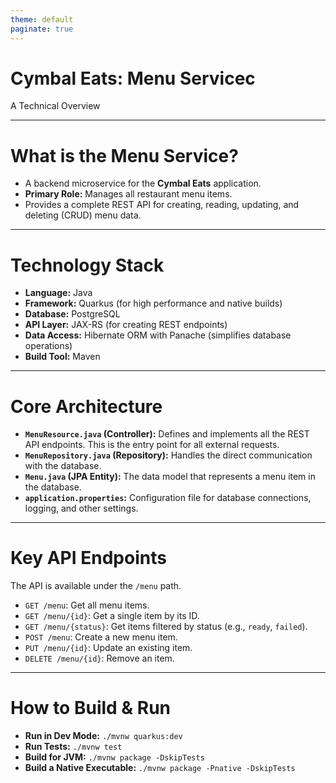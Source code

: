 ```yaml
---
theme: default
paginate: true
---
```


# Cymbal Eats: Menu Servicec

A Technical Overview

---

# What is the Menu Service?

- A backend microservice for the **Cymbal Eats** application.
- **Primary Role:** Manages all restaurant menu items.
- Provides a complete REST API for creating, reading, updating, and deleting (CRUD) menu data.

---

# Technology Stack

- **Language:** Java
- **Framework:** Quarkus (for high performance and native builds)
- **Database:** PostgreSQL
- **API Layer:** JAX-RS (for creating REST endpoints)
- **Data Access:** Hibernate ORM with Panache (simplifies database operations)
- **Build Tool:** Maven

---

# Core Architecture

- **`MenuResource.java` (Controller):** Defines and implements all the REST API endpoints. This is the entry point for all external requests.
- **`MenuRepository.java` (Repository):** Handles the direct communication with the database.
- **`Menu.java` (JPA Entity):** The data model that represents a menu item in the database.
- **`application.properties`:** Configuration file for database connections, logging, and other settings.

---

# Key API Endpoints

The API is available under the `/menu` path.

- `GET /menu`: Get all menu items.
- `GET /menu/{id}`: Get a single item by its ID.
- `GET /menu/{status}`: Get items filtered by status (e.g., `ready`, `failed`).
- `POST /menu`: Create a new menu item.
- `PUT /menu/{id}`: Update an existing item.
- `DELETE /menu/{id}`: Remove an item.

---

# How to Build & Run

- **Run in Dev Mode:**
  `./mvnw quarkus:dev`
- **Run Tests:**
  `./mvnw test`
- **Build for JVM:**
  `./mvnw package -DskipTests`
- **Build a Native Executable:**
  `./mvnw package -Pnative -DskipTests`
